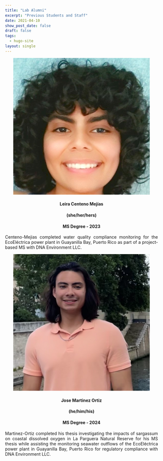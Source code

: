 ```yaml
---
title: "Lab Alumni"
excerpt: "Previous Students and Staff"
date: 2021-04-10
show_post_date: false
draft: false
tags:
  - hugo-site
layout: single
---
```


<div style="text-align: center;">
<img src="LeiraCentenoMejias.png" width="450">

#### Leira Centeno Mejías
#### (she/her/hers)
#### MS Degree - 2023
</div>

<div style="text-align: justify;">

Centeno-Mejias completed water quality compliance monitoring for the EcoEléctrica power plant in Guayanilla Bay, Puerto Rico as part of a project-based MS with DNA Environment LLC. 

</div>

<div style="text-align: center;">
<img src="JoseMartinezOrtiz.PNG" width="450">

#### Jose Martinez Ortiz
#### (he/him/his)
#### MS Degree - 2024
</div>

<div style="text-align: justify;">

Martinez-Ortiz completed his thesis investigating the impacts of sargassum on coastal dissolved oxygen in La Parguera Natural Reserve for his MS thesis while assisting the monitoring seawater outflows of the EcoEléctrica power plant in Guayanilla Bay, Puerto Rico for regulatory compliance with DNA Environment LLC.  

</div>